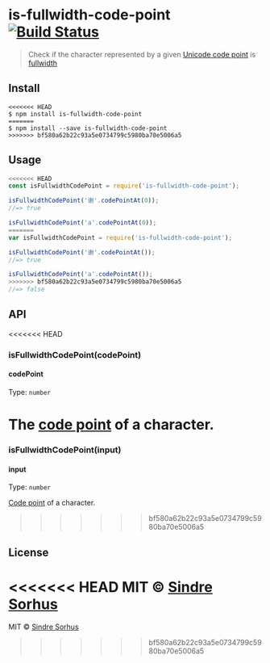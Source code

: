 # is-fullwidth-code-point [![Build Status](https://travis-ci.org/sindresorhus/is-fullwidth-code-point.svg?branch=master)](https://travis-ci.org/sindresorhus/is-fullwidth-code-point)

> Check if the character represented by a given [Unicode code point](https://en.wikipedia.org/wiki/Code_point) is [fullwidth](https://en.wikipedia.org/wiki/Halfwidth_and_fullwidth_forms)


## Install

```
<<<<<<< HEAD
$ npm install is-fullwidth-code-point
=======
$ npm install --save is-fullwidth-code-point
>>>>>>> bf580a62b22c93a5e0734799c5980ba70e5006a5
```


## Usage

```js
<<<<<<< HEAD
const isFullwidthCodePoint = require('is-fullwidth-code-point');

isFullwidthCodePoint('谢'.codePointAt(0));
//=> true

isFullwidthCodePoint('a'.codePointAt(0));
=======
var isFullwidthCodePoint = require('is-fullwidth-code-point');

isFullwidthCodePoint('谢'.codePointAt());
//=> true

isFullwidthCodePoint('a'.codePointAt());
>>>>>>> bf580a62b22c93a5e0734799c5980ba70e5006a5
//=> false
```


## API

<<<<<<< HEAD
### isFullwidthCodePoint(codePoint)

#### codePoint

Type: `number`

The [code point](https://en.wikipedia.org/wiki/Code_point) of a character.
=======
### isFullwidthCodePoint(input)

#### input

Type: `number`

[Code point](https://en.wikipedia.org/wiki/Code_point) of a character.
>>>>>>> bf580a62b22c93a5e0734799c5980ba70e5006a5


## License

<<<<<<< HEAD
MIT © [Sindre Sorhus](https://sindresorhus.com)
=======
MIT © [Sindre Sorhus](http://sindresorhus.com)
>>>>>>> bf580a62b22c93a5e0734799c5980ba70e5006a5
